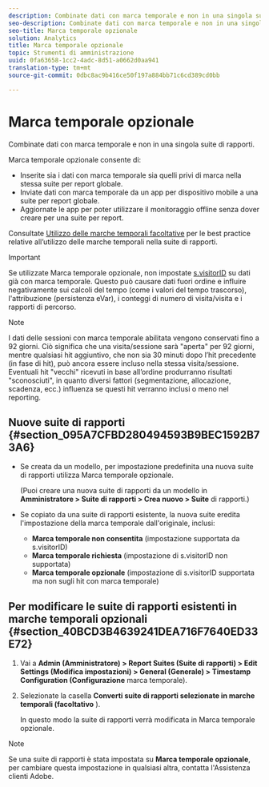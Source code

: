 ```yaml
---
description: Combinate dati con marca temporale e non in una singola suite di rapporti.
seo-description: Combinate dati con marca temporale e non in una singola suite di rapporti.
seo-title: Marca temporale opzionale
solution: Analytics
title: Marca temporale opzionale
topic: Strumenti di amministrazione
uuid: 0fa63658-1cc2-4adc-8d51-a0662d0aa941
translation-type: tm+mt
source-git-commit: 0dbc8ac9b416ce50f197a884bb71c6cd389cd0bb

---
```



# Marca temporale opzionale

Combinate dati con marca temporale e non in una singola suite di rapporti.

Marca temporale opzionale consente di:

* Inserite sia i dati con marca temporale sia quelli privi di marca nella stessa suite per report globale.
* Inviate dati con marca temporale da un app per dispositivo mobile a una suite per report globale.
* Aggiornate le app per poter utilizzare il monitoraggio offline senza dover creare per una suite per report.

Consultate [Utilizzo delle marche temporali facoltative](/help/implement/js-implementation/timestamps-overview.md) per le best practice relative all’utilizzo delle marche temporali nella suite di rapporti.

>[!IMPORTANT]
>
>Se utilizzate Marca temporale opzionale, non impostate [s.visitorID](https://marketing.adobe.com/resources/help/en_US/sc/implement/visid_custom.html) su dati già con marca temporale. Questo può causare dati fuori ordine e influire negativamente sui calcoli del tempo (come i valori del tempo trascorso), l'attribuzione (persistenza eVar), i conteggi di numero di visita/visita e i rapporti di percorso.

>[!NOTE]
>
>I dati delle sessioni con marca temporale abilitata vengono conservati fino a 92 giorni. Ciò significa che una visita/sessione sarà "aperta" per 92 giorni, mentre qualsiasi hit aggiuntivo, che non sia 30 minuti dopo l’hit precedente (in fase di hit), può ancora essere incluso nella stessa visita/sessione. Eventuali hit "vecchi" ricevuti in base all’ordine produrranno risultati "sconosciuti", in quanto diversi fattori (segmentazione, allocazione, scadenza, ecc.) influenza se questi hit verranno inclusi o meno nel reporting.

## Nuove suite di rapporti {#section_095A7CFBD280494593B9BEC1592B73A6}

* Se creata da un modello, per impostazione predefinita una nuova suite di rapporti utilizza Marca temporale opzionale.

   (Puoi creare una nuova suite di rapporti da un modello in **Amministratore &gt; Suite di rapporti &gt; Crea nuovo &gt; Suite** di rapporti.)
* Se copiato da una suite di rapporti esistente, la nuova suite eredita l'impostazione della marca temporale dall'originale, inclusi:

   * **Marca temporale non consentita** (impostazione supportata da s.visitorID)
   * **Marca temporale richiesta** (impostazione di s.visitorID non supportata)
   * **Marca temporale opzionale** (impostazione di s.visitorID supportata ma non sugli hit con marca temporale)

## Per modificare le suite di rapporti esistenti in marche temporali opzionali {#section_40BCD3B4639241DEA716F7640ED33E72}

1. Vai a **Admin (Amministratore) &gt; Report Suites (Suite di rapporti) &gt; Edit Settings (Modifica impostazioni) &gt; General (Generale) &gt; Timestamp Configuration (Configurazione** marca temporale).
1. Selezionate la casella **Converti suite di rapporti selezionate in marche temporali (facoltativo** ).

   In questo modo la suite di rapporti verrà modificata in Marca temporale opzionale.

>[!NOTE]
>
>Se una suite di rapporti è stata impostata su **Marca temporale opzionale**, per cambiare questa impostazione in qualsiasi altra, contatta l'Assistenza clienti Adobe.

